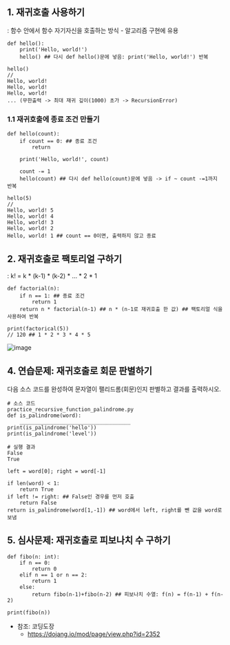 ## 1. 재귀호출 사용하기
: 함수 안에서 함수 자기자신을 호출하는 방식
    - 알고리즘 구현에 유용

```
def hello():
    print('Hello, world!')
    hello() ## 다시 def hello()문에 넣음: print('Hello, world!') 반복

hello()
//
Hello, world!
Hello, world!
Hello, world!
... (무한출력 -> 최대 재귀 깊이(1000) 초가 -> RecursionError)
```

### 1.1 재귀호출에 종료 조건 만들기
```
def hello(count):
    if count == 0: ## 종료 조건
        return
    
    print('Hello, world!', count)

    count -= 1
    hello(count) ## 다시 def hello(count)문에 넣음 -> if ~ count -=1까지 반복

hello(5)
//
Hello, world! 5
Hello, world! 4
Hello, world! 3
Hello, world! 2
Hello, world! 1 ## count == 0이면, 출력하지 않고 종료
```

## 2. 재귀호출로 팩토리얼 구하기
: k! = k * (k-1) * (k-2) * ... * 2 * 1
```
def factorial(n):
    if n == 1: ## 종료 조건
        return 1
    return n * factorial(n-1) ## n * (n-1로 재귀호출 한 값) ## 팩토리얼 식을 사용하여 반복

print(factorical(5))
// 120 ## 1 * 2 * 3 * 4 * 5
```

![image](https://user-images.githubusercontent.com/104348646/183852326-b64fce22-85f3-4a90-b1fd-fa6f87eb1f63.png)

## 4. 연습문제: 재귀호출로 회문 판별하기
다음 소스 코드를 완성하여 문자열이 팰리드롬(회문)인지 판별하고 결과를 출력하시오.
```
# 소스 코드
practice_recursive_function_palindrome.py
def is_palindrome(word):
    ____________________________________
print(is_palindrome('hello'))  
print(is_palindrome('level'))  
```
```
# 실행 결과  
False  
True  
```
```
left = word[0]; right = word[-1]

if len(word) < 1:
    return True
if left != right: ## False인 경우를 먼저 호출
    return False
return is_palindrome(word[1,-1]) ## word에서 left, right를 뺀 값을 word로 보냄
```

## 5. 심사문제: 재귀호출로 피보나치 수 구하기
```
def fibo(n: int):
    if n == 0:
        return 0
    elif n == 1 or n == 2:
        return 1
    else: 
        return fibo(n-1)+fibo(n-2) ## 피보나치 수열: f(n) = f(n-1) + f(n-2)

print(fibo(n))
```


* 참조: 코딩도장
    - https://dojang.io/mod/page/view.php?id=2352
